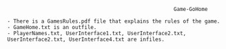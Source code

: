                                                           Game-GoHome
                                                              
    - There is a GamesRules.pdf file that explains the rules of the game. 
    - GameHome.txt is an outfile. 
    - PlayerNames.txt, UserInterface1.txt, UserInterface2.txt, UserInterface2.txt, UserInterface4.txt are infiles. 
